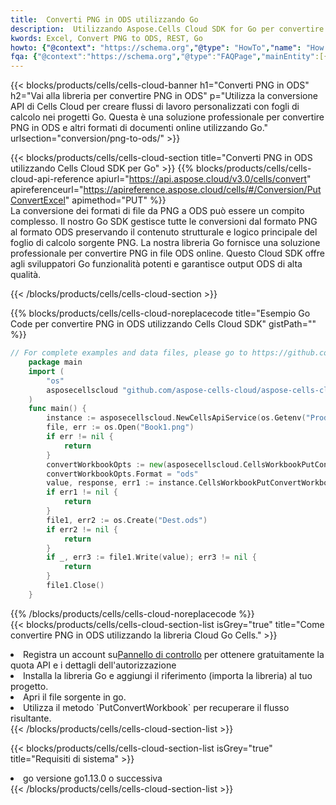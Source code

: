```yaml
---
title:  Converti PNG in ODS utilizzando Go
description:  Utilizzando Aspose.Cells Cloud SDK for Go per convertire un file in formato PNG in un file in formato ODS.
kwords: Excel, Convert PNG to ODS, REST, Go
howto: {"@context": "https://schema.org","@type": "HowTo","name": "How to convert PNG to ODS using the Cells Cloud Go library.","description": "How to convert PNG to ODS using the Cells Cloud Go library.","image": {"@type": "ImageObject"},"url": "/go/conversion/png-to-ods/","step": [{ "@type": "HowToStep","name": "How to convert PNG to ODS using the Cells Cloud Go library. step 1", "image": {"@type": "ImageObject",},"url": "/go/conversion/png-to-ods/","text": "Register an account at <a href='https://dashboard.aspose.cloud/'>Dashboard</a> to get free API quota & authorization details",},{ "@type": "HowToStep","name": "How to convert PNG to ODS using the Cells Cloud Go library. step 1", "image": {"@type": "ImageObject",},"url": "/go/conversion/png-to-ods/","text": "Install Go library and add the reference (import the library) to your project.",},{ "@type": "HowToStep","name": "How to convert PNG to ODS using the Cells Cloud Go library. step 1", "image": {"@type": "ImageObject",},"url": "/go/conversion/png-to-ods/","text": "Open the source file in go.",},{ "@type": "HowToStep","name": "How to convert PNG to ODS using the Cells Cloud Go library. step 1", "image": {"@type": "ImageObject",},"url": "/go/conversion/png-to-ods/","text": "Use the `PutConvertWorkbook` method to retrieve the resulting stream.",}, ],"supply": {"@type": "HowToSupply","name": "document"},"tool": [{"@type": "HowToTool","name": "Goland, Visual Studio Code, Eclipse"},{"@type": "HowToTool","name": "Aspose Cells"}],"totalTime": "PT6M"}
fqa: {"@context":"https://schema.org","@type":"FAQPage","mainEntity":[{"@type":"Question","name":"Why convert file formats in C# using REST API?","acceptedAnswer":{"@type":"Answer","text":"Documents are encoded in many ways, and some files may be incompatible with the software you use. To open and read such files, just convert them to appropriate file formats.<br/><ol><li>Install .NET SDK and add the reference (import the library) to your project.</li><li>Open the source file in C# using REST API.</li><li>Call the PutConvertWorkbookRequest() method, passing an output filename with required extension.</li><li>Get the result of conversion as a separate file.</li></ol>"}},{"@type":"Question","name":"What file formats can I convert with your C# library?","acceptedAnswer":{"@type":"Answer","text":"We support a variety of file formats for conversion using .NET library, including XLSX, Excel, xls , PDF, CSV, HTML, Markdown, XML, PNG, JPG, TIFF, Json, TXT and many more."}},{"@type":"Question","name":"What is the maximum allowed file size for conversion using this .NET library?","acceptedAnswer":{"@type":"Answer","text":"There are no file size limits for format conversions using .NET library."}}]}
---
```

{{< blocks/products/cells/cells-cloud-banner h1="Converti PNG in ODS" h2="Vai alla libreria per convertire PNG in ODS" p="Utilizza la conversione API di Cells Cloud per creare flussi di lavoro personalizzati con fogli di calcolo nei progetti Go. Questa è una soluzione professionale per convertire PNG in ODS e altri formati di documenti online utilizzando Go." urlsection="conversion/png-to-ods/" >}}

{{< blocks/products/cells/cells-cloud-section title="Converti PNG in ODS utilizzando Cells Cloud SDK per Go" >}}
{{% blocks/products/cells/cells-cloud-api-reference apiurl="https://api.aspose.cloud/v3.0/cells/convert" apireferenceurl="https://apireference.aspose.cloud/cells/#/Conversion/PutConvertExcel" apimethod="PUT" %}}
<br/>
La conversione dei formati di file da PNG a ODS può essere un compito complesso. Il nostro Go SDK gestisce tutte le conversioni dal formato PNG al formato ODS preservando il contenuto strutturale e logico principale del foglio di calcolo sorgente PNG. La nostra libreria Go fornisce una soluzione professionale per convertire PNG in file ODS online. Questo Cloud SDK offre agli sviluppatori Go funzionalità potenti e garantisce output ODS di alta qualità.

{{< /blocks/products/cells/cells-cloud-section >}}

{{% blocks/products/cells/cells-cloud-noreplacecode title="Esempio Go Code per convertire PNG in ODS utilizzando Cells Cloud SDK" gistPath="" %}}
 
```go
// For complete examples and data files, please go to https://github.com/aspose-cells-cloud/aspose-cells-cloud-go/
    package main
    import (
	    "os"
	    asposecellscloud "github.com/aspose-cells-cloud/aspose-cells-cloud-go/v22"
    )
    func main() {
	    instance := asposecellscloud.NewCellsApiService(os.Getenv("ProductClientId"), os.Getenv("ProductClientSecret"))
	    file, err := os.Open("Book1.png")
	    if err != nil {
		    return
	    }
	    convertWorkbookOpts := new(asposecellscloud.CellsWorkbookPutConvertWorkbookOpts)
	    convertWorkbookOpts.Format = "ods"
	    value, response, err1 := instance.CellsWorkbookPutConvertWorkbook(file, convertWorkbookOpts)
	    if err1 != nil {
		    return
	    }
	    file1, err2 := os.Create("Dest.ods")
	    if err2 != nil {
		    return
	    }
	    if _, err3 := file1.Write(value); err3 != nil {
		    return
	    }
	    file1.Close()
    }
```
 
{{% /blocks/products/cells/cells-cloud-noreplacecode %}}
<br/>
{{< blocks/products/cells/cells-cloud-section-list isGrey="true" title="Come convertire PNG in ODS utilizzando la libreria Cloud Go Cells." >}}
<li> Registra un account su<a href="https://dashboard.aspose.cloud/">Pannello di controllo</a> per ottenere gratuitamente la quota API e i dettagli dell'autorizzazione</li>
<li>Installa la libreria Go e aggiungi il riferimento (importa la libreria) al tuo progetto.</li>
<li>Apri il file sorgente in go.</li>
<li>Utilizza il metodo `PutConvertWorkbook` per recuperare il flusso risultante.</li>
{{< /blocks/products/cells/cells-cloud-section-list >}}

{{< blocks/products/cells/cells-cloud-section-list isGrey="true" title="Requisiti di sistema" >}}
<li>go versione go1.13.0 o successiva</li>
{{< /blocks/products/cells/cells-cloud-section-list >}}
